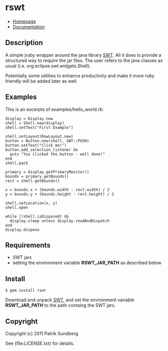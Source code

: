 # rswt

* [Homepage](https://github.com/sundbp/rswt)
* [Documentation](http://rubydoc.info/gems/rswt/frames)

## Description

A simple jruby wrapper around the java library [SWT](http://www.eclipse.org/swt/).
All it does is provide a structured way to require the jar files. The user refers to the java
classes as usual (i.e. org.eclipse.swt.widgets.Shell).

Potentially some utilities to enhance productivity and make it more ruby friendly will be added
later as well.

## Examples

This is an excerpts of examples/hello_world.rb:
    
    display = Display.new
    shell = Shell.new(display)
    shell.setText("First Example")
    
    shell.setLayout(RowLayout.new)
    button = Button.new(shell, SWT::PUSH)
    button.setText("Click me!")
    button.add_selection_listener do
      puts "You clicked the button - well done!"
    end
    shell.pack
    
    primary = display.getPrimaryMonitor()
    bounds = primary.getBounds()
    rect = shell.getBounds()
        
    x = bounds.x + (bounds.width - rect.width) / 2
    y = bounds.y + (bounds.height - rect.height) / 2
    
    shell.setLocation(x, y)
    shell.open
    
    while (!shell.isDisposed) do
      display.sleep unless display.readAndDispatch
    end
    display.dispose

## Requirements

* SWT jars
* setting the environment variable **RSWT_JAR_PATH** as described below

## Install

    $ gem install rswt

Download and unpack [SWT](http://www.eclipse.org/swt/), and
set the environment variable **RSWT_JAR_PATH** to the path containg the
SWT jars.

## Copyright

Copyright (c) 2011 Patrik Sundberg

See {file:LICENSE.txt} for details.
